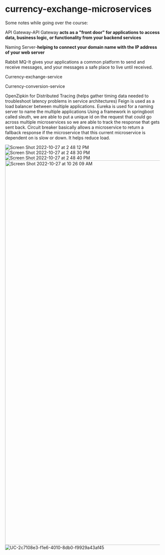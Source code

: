 # currency-exchange-microservices
Some notes while going over the course: 

API Gateway-API Gateway **acts as a "front door" for applications to access data, business logic, or functionality from your backend services**

Naming Server-**helping to connect your domain name with the IP address of your web server**

Rabbit MQ-It gives your applications a common platform to send and receive messages, and your messages a safe place to live until received.

Currency-exchange-service

Currency-conversion-service

OpenZipkin for Distributed Tracing (helps gather timing data needed to troubleshoot latency problems in service architectures)
Feign is used as a load balancer between multiple applications.
Eureka is used for a naming server to name the multiple applications
Using a framework in springboot called sleuth, we are able to put a unique id on the request that could go across multiple microservices so we are able to track the response that gets sent back. 
Circuit breaker basically allows a microservice to return a fallback response if the microservice that this current microservice is dependent on is slow or down. It helps reduce load.


![Screen Shot 2022-10-27 at 2 48 12 PM](https://user-images.githubusercontent.com/50753562/198386399-df008d87-fea5-4871-a0f7-ced36aafba08.png)
![Screen Shot 2022-10-27 at 2 48 30 PM](https://user-images.githubusercontent.com/50753562/198386403-da483afc-bcc3-4a67-8e44-d64c6f33c179.png)
![Screen Shot 2022-10-27 at 2 48 40 PM](https://user-images.githubusercontent.com/50753562/198386409-677ea657-bcf2-4d99-a2f8-f75972754512.png)
<img width="1247" alt="Screen Shot 2022-10-27 at 10 26 09 AM" src="https://user-images.githubusercontent.com/50753562/198386421-1f955198-d106-429e-9328-4fce5cad7065.png">
![UC-2c7108e3-f1e6-4010-8db0-f9929a43af45](https://user-images.githubusercontent.com/50753562/198386428-283a13e5-7ccf-4812-9bb3-2e94d419c105.jpeg)
